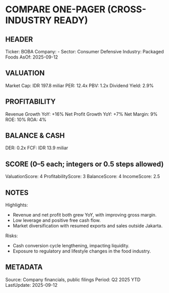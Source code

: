 # COMPARE ONE-PAGER (CROSS-INDUSTRY READY)

## HEADER
Ticker: BOBA
Company: -
Sector: Consumer Defensive
Industry: Packaged Foods
AsOf: 2025-09-12

## VALUATION
Market Cap: IDR 197.8 miliar
PER: 12.4x
PBV: 1.2x
Dividend Yield: 2.9%

## PROFITABILITY
Revenue Growth YoY: +16%
Net Profit Growth YoY: +7%
Net Margin: 9%
ROE: 10%
ROA: 4%

## BALANCE & CASH
DER: 0.2x
FCF: IDR 13.9 miliar

## SCORE (0–5 each; integers or 0.5 steps allowed)
ValuationScore: 4
ProfitabilityScore: 3
BalanceScore: 4
IncomeScore: 2.5

## NOTES
Highlights:
- Revenue and net profit both grew YoY, with improving gross margin.
- Low leverage and positive free cash flow.
- Market diversification with resumed exports and sales outside Jakarta.

Risks:
- Cash conversion cycle lengthening, impacting liquidity.
- Exposure to regulatory and lifestyle changes in the food industry.

## METADATA
Source: Company financials, public filings
Period: Q2 2025 YTD
LastUpdate: 2025-09-12
